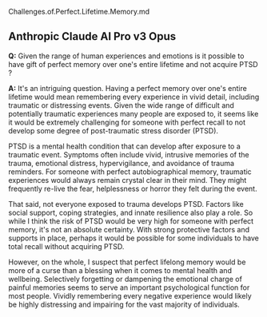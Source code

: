 Challenges.of.Perfect.Lifetime.Memory.md

## Anthropic Claude AI Pro v3 Opus

**Q:** Given the range of human experiences and emotions is it possible to have gift of perfect memory over one's entire lifetime and not acquire PTSD ?​​​​​​​​​​​​​​​​

**A:** It's an intriguing question. Having a perfect memory over one's entire lifetime would mean remembering every experience in vivid detail, including traumatic or distressing events. Given the wide range of difficult and potentially traumatic experiences many people are exposed to, it seems like it would be extremely challenging for someone with perfect recall to not develop some degree of post-traumatic stress disorder (PTSD).

PTSD is a mental health condition that can develop after exposure to a traumatic event. Symptoms often include vivid, intrusive memories of the trauma, emotional distress, hypervigilance, and avoidance of trauma reminders. For someone with perfect autobiographical memory, traumatic experiences would always remain crystal clear in their mind. They might frequently re-live the fear, helplessness or horror they felt during the event.  

That said, not everyone exposed to trauma develops PTSD. Factors like social support, coping strategies, and innate resilience also play a role. So while I think the risk of PTSD would be very high for someone with perfect memory, it's not an absolute certainty. With strong protective factors and supports in place, perhaps it would be possible for some individuals to have total recall without acquiring PTSD.

However, on the whole, I suspect that perfect lifelong memory would be more of a curse than a blessing when it comes to mental health and wellbeing. Selectively forgetting or dampening the emotional charge of painful memories seems to serve an important psychological function for most people. Vividly remembering every negative experience would likely be highly distressing and impairing for the vast majority of individuals.​​​​​​​​​​​​​​​​
